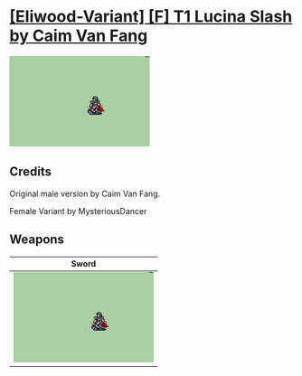 # [\[Eliwood-Variant\] \[F\] T1 Lucina Slash by Caim Van Fang](./)

<img src="./1.%20Sword/Sword_000.png" alt="[Eliwood-Variant] [F] T1 Lucina Slash by Caim Van Fang standing" />

## Credits

Original male version by Caim Van Fang.

Female Variant by MysteriousDancer

## Weapons


|Sword |
|  :---: |
| <img alt="Sword animation" src="./1.%20Sword/Sword.gif" /> |
